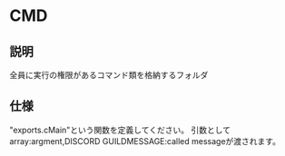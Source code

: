 # CMD
## 説明
全員に実行の権限があるコマンド類を格納するフォルダ
## 仕様
"exports.cMain"という関数を定義してください。
引数としてarray:argment,DISCORD GUILDMESSAGE:called messageが渡されます。

